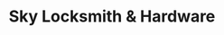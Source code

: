 ---
title: "Sky Locksmith & Hardware"
url: /new-york/sky-locksmith-and-hardware/
shop: locksmith
---